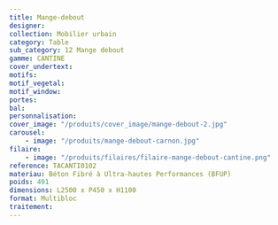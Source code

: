 ```yaml
---
title: Mange-debout
designer:
collection: Mobilier urbain
category: Table
sub_category: 12 Mange debout
gamme: CANTINE
cover_undertext:
motifs:
motif_vegetal:
motif_window:
portes:
bal:
personnalisation:
cover_image: "/produits/cover_image/mange-debout-2.jpg"
carousel:
    - image: "/produits/mange-debout-carnon.jpg"
filaire:
    - image: "/produits/filaires/filaire-mange-debout-cantine.png"
reference: TACANTI0102
materiau: Béton Fibré à Ultra-hautes Performances (BFUP)
poids: 491
dimensions: L2500 x P450 x H1100
format: Multibloc
traitement:
---
```

